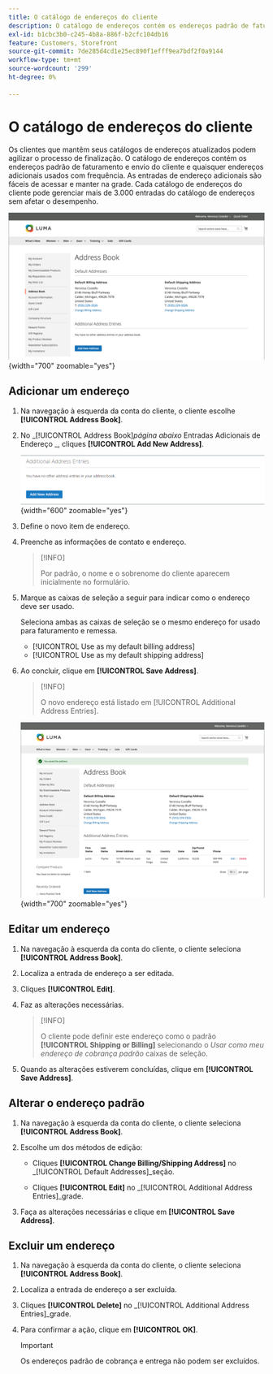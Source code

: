 ```yaml
---
title: O catálogo de endereços do cliente
description: O catálogo de endereços contém os endereços padrão de faturamento e envio do cliente e quaisquer endereços adicionais usados com frequência.
exl-id: b1cbc3b0-c245-4b8a-886f-b2cfc104db16
feature: Customers, Storefront
source-git-commit: 7de285d4cd1e25ec890f1efff9ea7bdf2f0a9144
workflow-type: tm+mt
source-wordcount: '299'
ht-degree: 0%

---
```


# O catálogo de endereços do cliente

Os clientes que mantêm seus catálogos de endereços atualizados podem agilizar o processo de finalização. O catálogo de endereços contém os endereços padrão de faturamento e envio do cliente e quaisquer endereços adicionais usados com frequência. As entradas de endereço adicionais são fáceis de acessar e manter na grade. Cada catálogo de endereços do cliente pode gerenciar mais de 3.000 entradas do catálogo de endereços sem afetar o desempenho.

![Catálogo de Endereços](assets/customer-account-dashboard-address-book.png){width="700" zoomable="yes"}

## Adicionar um endereço

1. Na navegação à esquerda da conta do cliente, o cliente escolhe **[!UICONTROL Address Book]**.

1. No _[!UICONTROL Address Book]_página abaixo_ Entradas Adicionais de Endereço _, cliques **[!UICONTROL Add New Address]**.

   ![Adicionar novo endereço](assets/add-new-address.png){width="600" zoomable="yes"}

1. Define o novo item de endereço.

1. Preenche as informações de contato e endereço.

   >[!INFO]
   >
   >Por padrão, o nome e o sobrenome do cliente aparecem inicialmente no formulário.

1. Marque as caixas de seleção a seguir para indicar como o endereço deve ser usado.

   Seleciona ambas as caixas de seleção se o mesmo endereço for usado para faturamento e remessa.

   * [!UICONTROL Use as my default billing address]
   * [!UICONTROL Use as my default shipping address]

1. Ao concluir, clique em **[!UICONTROL Save Address]**.

   >[!INFO]
   >
   >O novo endereço está listado em [!UICONTROL Additional Address Entries].

   ![Entradas Adicionais de Endereço](assets/customer-account-dashboard-address-saved.png){width="700" zoomable="yes"}

## Editar um endereço

1. Na navegação à esquerda da conta do cliente, o cliente seleciona **[!UICONTROL Address Book]**.

1. Localiza a entrada de endereço a ser editada.

1. Cliques **[!UICONTROL Edit]**.

1. Faz as alterações necessárias.

   >[!INFO]
   >
   >O cliente pode definir este endereço como o padrão **[!UICONTROL Shipping or Billing]** selecionando o _Usar como meu endereço de cobrança padrão_ caixas de seleção.

1. Quando as alterações estiverem concluídas, clique em **[!UICONTROL Save Address]**.

## Alterar o endereço padrão

1. Na navegação à esquerda da conta do cliente, o cliente seleciona **[!UICONTROL Address Book]**.

1. Escolhe um dos métodos de edição:

   * Cliques **[!UICONTROL Change Billing/Shipping Address]** no _[!UICONTROL Default Addresses]_seção.

   * Cliques **[!UICONTROL Edit]** no _[!UICONTROL Additional Address Entries]_grade.

1. Faça as alterações necessárias e clique em **[!UICONTROL Save Address]**.

## Excluir um endereço

1. Na navegação à esquerda da conta do cliente, o cliente seleciona **[!UICONTROL Address Book]**.

1. Localiza a entrada de endereço a ser excluída.

1. Cliques **[!UICONTROL Delete]** no _[!UICONTROL Additional Address Entries]_grade.

1. Para confirmar a ação, clique em **[!UICONTROL OK]**.

   >[!IMPORTANT]
   >
   >Os endereços padrão de cobrança e entrega não podem ser excluídos.
